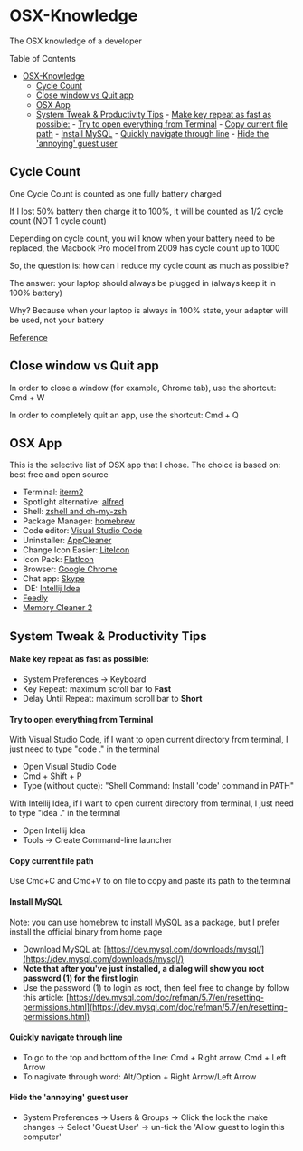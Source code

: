 # OSX-Knowledge
The OSX knowledge of a developer

Table of Contents
<!-- TOC -->

- [OSX-Knowledge](#osx-knowledge)
    - [Cycle Count](#cycle-count)
    - [Close window vs Quit app](#close-window-vs-quit-app)
    - [OSX App](#osx-app)
    - [System Tweak & Productivity Tips](#system-tweak--productivity-tips)
            - [Make key repeat as fast as possible:](#make-key-repeat-as-fast-as-possible)
            - [Try to open everything from Terminal](#try-to-open-everything-from-terminal)
            - [Copy current file path](#copy-current-file-path)
            - [Install MySQL](#install-mysql)
            - [Quickly navigate through line](#quickly-navigate-through-line)
            - [Hide the 'annoying' guest user](#hide-the-annoying-guest-user)

<!-- /TOC -->

## Cycle Count

One Cycle Count is counted as one fully battery charged

If I lost 50% battery then charge it to 100%, it will be counted as 1/2 cycle count (NOT 1 cycle count)

Depending on cycle count, you will know when your battery need to be replaced, the Macbook Pro model from 2009 has cycle count up to 1000

So, the question is: how can I reduce my cycle count as much as possible?

The answer: your laptop should always be plugged in (always keep it in 100% battery)

Why? Because when your laptop is always in 100% state, your adapter will be used, not your battery

[Reference](https://support.apple.com/en-us/HT201585)

## Close window vs Quit app

In order to close a window (for example, Chrome tab), use the shortcut: Cmd + W

In order to completely quit an app, use the shortcut: Cmd + Q

## OSX App

This is the selective list of OSX app that I chose. The choice is based on: best free and open source

- Terminal: [iterm2](https://www.iterm2.com/)
- Spotlight alternative: [alfred](https://www.alfredapp.com/)
- Shell: [zshell and oh-my-zsh](https://github.com/robbyrussell/oh-my-zsh)
- Package Manager: [homebrew](https://brew.sh/)
- Code editor: [Visual Studio Code](https://code.visualstudio.com/)
- Uninstaller: [AppCleaner](https://freemacsoft.net/appcleaner/)
- Change Icon Easier: [LiteIcon](https://freemacsoft.net/liteicon/)
- Icon Pack: [FlatIcon](http://flaticns.com/)
- Browser: [Google Chrome](https://www.google.com/intl/chrome/browser/desktop/)
- Chat app: [Skype](https://www.skype.com/en/download-skype/skype-for-computer/)
- IDE: [Intellij Idea](https://www.jetbrains.com/idea/download/)
- [Feedly](https://feedly.com/)
- [Memory Cleaner 2](https://itunes.apple.com/us/app/memory-clean-2-monitor-and-free-up-memory/id1114591412?mt=12)

## System Tweak & Productivity Tips

#### Make key repeat as fast as possible:

- System Preferences -> Keyboard
- Key Repeat: maximum scroll bar to **Fast**
- Delay Until Repeat: maximum scroll bar to **Short**

#### Try to open everything from Terminal

With Visual Studio Code, if I want to open current directory from terminal, I just need to type "code ." in the terminal

- Open Visual Studio Code
- Cmd + Shift + P
- Type (without quote): "Shell Command: Install 'code' command in PATH"

With Intellij Idea, if I want to open current directory from terminal, I just need to type "idea ." in the terminal

- Open Intellij Idea
- Tools -> Create Command-line launcher

#### Copy current file path

Use Cmd+C and Cmd+V to on file to copy and paste its path to the terminal

#### Install MySQL

Note: you can use homebrew to install MySQL as a package, but I prefer install the official binary from home page

- Download MySQL at: [https://dev.mysql.com/downloads/mysql/](https://dev.mysql.com/downloads/mysql/)
- **Note that after you've just installed, a dialog will show you root password (1) for the first login**
- Use the password (1) to login as root, then feel free to change by follow this article: [https://dev.mysql.com/doc/refman/5.7/en/resetting-permissions.html](https://dev.mysql.com/doc/refman/5.7/en/resetting-permissions.html)

#### Quickly navigate through line

- To go to the top and bottom of the line: Cmd + Right arrow, Cmd + Left Arrow
- To nagivate through word: Alt/Option + Right Arrow/Left Arrow 

#### Hide the 'annoying' guest user

- System Preferences -> Users & Groups -> Click the lock the make changes -> Select 'Guest User' -> un-tick the 'Allow guest to login this computer' 